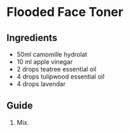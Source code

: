 # Flooded Face Toner

## Ingredients
* 50ml camomille hydrolat
* 10 ml apple vinegar
* 2 drops teatree essential oil
* 4 drops tulipwood essential oil
* 4 drops lavendar

## Guide
1. Mix.
